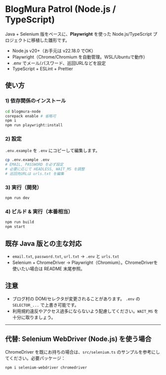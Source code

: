 # BlogMura Patrol (Node.js / TypeScript)

Java + Selenium 版をベースに、**Playwright** を使った Node.js/TypeScript プロジェクトに移植した雛形です。
- Node.js v20+（お手元は v22.18.0 でOK）
- Playwright（Chrome/Chromium を自動管理。WSL/Ubuntuで動作）
- .env でメール/パスワード、巡回URLなどを設定
- TypeScript + ESLint + Prettier

## 使い方

### 1) 依存関係のインストール
```bash
cd blogmura-node
corepack enable # 省略可
npm i
npm run playwright:install
```

### 2) 設定
`.env.example` を `.env` にコピーして編集します。
```bash
cp .env.example .env
# EMAIL, PASSWORD を必ず設定
# 必要に応じて HEADLESS, WAIT_MS を調整
# 巡回先URLは urls.txt を編集
```

### 3) 実行（開発）
```bash
npm run dev
```

### 4) ビルド & 実行（本番相当）
```bash
npm run build
npm start
```

## 既存 Java 版との主な対応
- `email.txt`, `password.txt`, `url.txt` → `.env` と `urls.txt`
- Selenium + ChromeDriver → Playwright（Chromium）。ChromeDriverを使いたい場合は README 末尾参照。

## 注意
- ブログ村の DOM/セレクタが変更されることがあります。 `.env` の `SELECTOR_...` で上書き可能です。
- 利用規約違反やアクセス過多にならないよう配慮してください。`WAIT_MS` を十分に取りましょう。

---

## 代替: Selenium WebDriver (Node.js) を使う場合
ChromeDriver を既にお持ちの場合は、`src/selenium.ts` のサンプルを参考にしてください。必要パッケージ：
```bash
npm i selenium-webdriver chromedriver
```
